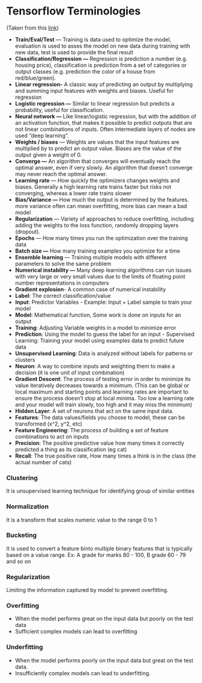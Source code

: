 # Tensorflow Terminologies
(Taken from this [link](https://medium.com/google-cloud/a-tensorflow-glossary-cheat-sheet-382583b22932))
-   **Train/Eval/Test** — Training is data used to optimize the model, evaluation is used to asses the model on new data during training with new data, test is used to provide the final result
-   **Classification/Regression —** Regression is prediction a number (e.g. housing price), classification is prediction from a set of categories or output classes (e.g. prediction the color of a house from red/blue/green).
-   **Linear regression-** A classic way of predicting an output by multiplying and summing input features with weights and biases. Useful for regression
-   **Logistic regression —** Similar to linear regression but predicts a probability, useful for classification.
-   **Neural network —** Like linear/logistic regression, but with the addition of an activation function, that makes it possible to predict outputs that are not linear combinations of inputs. Often intermediate layers of nodes are used “deep learning”.
-   **Weights / biases** — Weights are values that the input features are multiplied by to predict an output value. Biases are the value of the output given a weight of 0.
-   **Converge —** An algorithm that converges will eventually reach the optimal answer, even if very slowly. An algorithm that doesn’t converge may never reach the optimal answer.
-   **Learning rate**  — How quickly the optimizers changes weights and biases. Generally a high learning rate trains faster but risks not converging, whereas a lower rate trains slower
-   **Bias/Variance —** How much the output is determined by the features. more variance often can mean overfitting, more bias can mean a bad model
-   **Regularization**  — Variety of approaches to reduce overfitting, including adding the weights to the loss function, randomly dropping layers (dropout).
-   **Epochs** — How many times you run the optimization over the training data
-   **Batch size —** How many training examples you optimize for a time
-   **Ensemble learning** — Training multiple models with different parameters to solve the same problem
-   **Numerical instability —** Many deep learning algorithms can run issues with very large or very small values due to the limits of floating point number representations in computers
-   **Gradient explosion**- A common case of numerical instability
- **Label**: The correct classification/value
- **Input**: Predictor Variables - Example: Input + Label sample to train your model
- **Model**: Mathematical function, Some work is done on inputs for an output
- **Training**: Adjusting Variable weights in a model to minimize error
- **Prediction**: Using the model to guess the label for an input - Supervised Learning: Training your model using examples data to predict future data
- **Unsupervised Learning**: Data is analyzed without labels for patterns or clusters
- **Neuron**: A way to combine inputs and weighting them to make a decision (it is one unit of input combination)
- **Gradient Descent**: The process of testing error in order to minimize its value iteratively decreases towards a minimum. (This can be global or local maximum and starting points and learning rates are important to ensure the process doesn’t stop at local minima. Too low a learning rate and your model will train slowly, too high and it may miss the minimum)
- **Hidden Layer**: A set of neurons that act on the same input data.
- **Features**: The data values/fields you choose to model, these can be transformed (x^2, y^2, etc)
- **Feature Engineering**: The process of building a set of feature combinations to act on inputs
- **Precision**: The positive predictive value how many times it correctly predicted a thing as its classification (eg cat)
- **Recall**: The true positive rate, How many times a think is in the class (the actual number of cats)

### Clustering
It is unsupervised learning technique for identifying group of similar entities

### Normalization
It is a transform that scales numeric value to the range 0 to 1

### Bucketing
It is used to convert a feature binto multiple binary features that is typically based on a value range.
Ex: A grade for marks 80 - 100, B grade 60 - 79 and so on

### Regularization
Limiting the information captured by model to prevent overfitting.

### Overfitting
- When the model performs great on the input data but poorly on the test data
- Sufficient complex models can lead to overfitting

### Underfitting
- When the model performs poorly on the input data but great on the test data. 
- Insufficiently complex models can lead to underfitting.
